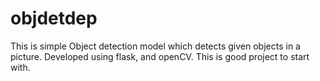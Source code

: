 # objdetdep

This is simple Object detection model which detects given objects in a picture.
Developed using flask, and openCV.
This is good project to start with.
